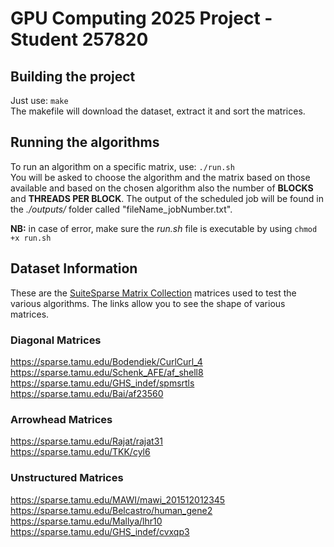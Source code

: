 # GPU Computing 2025 Project - Student 257820

## Building the project

Just use: ```make``` \
The makefile will download the dataset, extract it and sort the matrices.

## Running the algorithms

To run an algorithm on a specific matrix, use: ```./run.sh``` \
You will be asked to choose the algorithm and the matrix based on those available and based on the chosen algorithm also the number of **BLOCKS** and **THREADS PER BLOCK**. The output of the scheduled job will be found in the *./outputs/* folder called "fileName_jobNumber.txt".

**NB:** in case of error, make sure the *run.sh* file is executable by using ```chmod +x run.sh```

## Dataset Information

These are the [SuiteSparse Matrix Collection](https://sparse.tamu.edu/) matrices used to test the various algorithms.
The links allow you to see the shape of various matrices.

### Diagonal Matrices
https://sparse.tamu.edu/Bodendiek/CurlCurl_4 \
https://sparse.tamu.edu/Schenk_AFE/af_shell8 \
https://sparse.tamu.edu/GHS_indef/spmsrtls \
https://sparse.tamu.edu/Bai/af23560

### Arrowhead Matrices
https://sparse.tamu.edu/Rajat/rajat31 \
https://sparse.tamu.edu/TKK/cyl6

### Unstructured Matrices
https://sparse.tamu.edu/MAWI/mawi_201512012345 \
https://sparse.tamu.edu/Belcastro/human_gene2 \
https://sparse.tamu.edu/Mallya/lhr10 \
https://sparse.tamu.edu/GHS_indef/cvxqp3